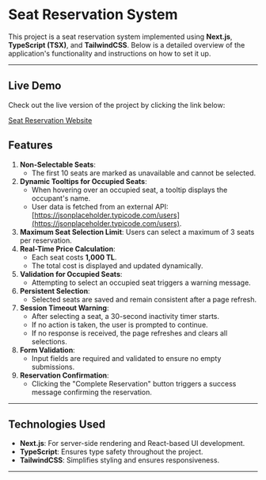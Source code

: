 # Seat Reservation System

This project is a seat reservation system implemented using **Next.js**, **TypeScript (TSX)**, and **TailwindCSS**. Below is a detailed overview of the application's functionality and instructions on how to set it up.

---
## Live Demo

Check out the live version of the project by clicking the link below:

[Seat Reservation Website](https://seat-reservation-app-mhsnarsln09s-projects.vercel.app/)

## Features

1. **Non-Selectable Seats**:
   - The first 10 seats are marked as unavailable and cannot be selected.
2. **Dynamic Tooltips for Occupied Seats**:
   - When hovering over an occupied seat, a tooltip displays the occupant's name.
   - User data is fetched from an external API: [https://jsonplaceholder.typicode.com/users](https://jsonplaceholder.typicode.com/users).
3. **Maximum Seat Selection Limit**: Users can select a maximum of 3 seats per reservation.
4. **Real-Time Price Calculation**:
   - Each seat costs **1,000 TL**.
   - The total cost is displayed and updated dynamically.
5. **Validation for Occupied Seats**:
   - Attempting to select an occupied seat triggers a warning message.
6. **Persistent Selection**:
   - Selected seats are saved and remain consistent after a page refresh.
7. **Session Timeout Warning**:
   - After selecting a seat, a 30-second inactivity timer starts.
   - If no action is taken, the user is prompted to continue.
   - If no response is received, the page refreshes and clears all selections.
8. **Form Validation**:
   - Input fields are required and validated to ensure no empty submissions.
9. **Reservation Confirmation**:
   - Clicking the "Complete Reservation" button triggers a success message confirming the reservation.

---

## Technologies Used

- **Next.js**: For server-side rendering and React-based UI development.
- **TypeScript**: Ensures type safety throughout the project.
- **TailwindCSS**: Simplifies styling and ensures responsiveness.

---

